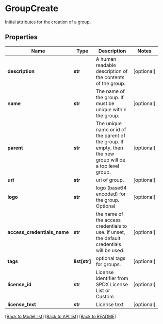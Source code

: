 # GroupCreate

Initial attributes for the creation of a group.

## Properties
Name | Type | Description | Notes
------------ | ------------- | ------------- | -------------
**description** | **str** | A human readable description of the contents of the group. | [optional] 
**name** | **str** | The name of the group. If must be unique within the group. | [optional] 
**parent** | **str** | The unique name or id of the parent of the group. If empty, then the new group will be a top level group. | [optional] 
**uri** | **str** | uri of group. | [optional] 
**logo** | **str** | logo (base64 encoded) for the group. Optional | [optional] 
**access_credentials_name** | **str** | the name of the access credentials to use. if unset, the default credentials will be used. | [optional] 
**tags** | **list[str]** | optional tags for groups. | [optional] 
**license_id** | **str** | License identifier from SPDX License List or Custom. | [optional] 
**license_text** | **str** | License text | [optional] 

[[Back to Model list]](../README.md#documentation-for-models) [[Back to API list]](../README.md#documentation-for-api-endpoints) [[Back to README]](../README.md)


